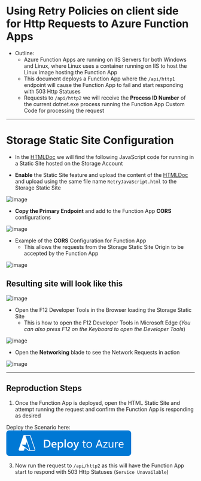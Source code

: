 # Using Retry Policies on client side for Http Requests to Azure Function Apps

- Outline:
  - Azure Function Apps are running on IIS Servers for both Windows and Linux, where Linux uses a container running on IIS to host the Linux image hosting the Function App
  - This document deploys a Function App where the `/api/http1` endpoint will cause the Function App to fail and start responding with 503 Http Statuses
  - Requests to `/api/http2` we will receive the **Process ID Number** of the current dotnet.exe process running the Function App Custom Code for processing the request


---

# Storage Static Site Configuration

- In the [HTMLDoc](https://github.com/macavall/L300-RetryFunctionScenario/tree/master/HtmlDoc) we will find the following JavaScript code for running in a Static Site hosted on the Storage Account

- **Enable** the Static Site feature and upload the content of the [HTMLDoc](https://github.com/macavall/L300-RetryFunctionScenario/tree/master/HtmlDoc) and upload using the same file name `RetryJavaScript.html` to the Storage Static Site

![image](https://github.com/macavall/L300-RetryFunctionScenario/assets/43223084/3ff85191-894c-4766-b74f-6557d7fc50d9)

- **Copy the Primary Endpoint** and add to the Function App **CORS** configurations

![image](https://github.com/macavall/L300-RetryFunctionScenario/assets/43223084/a6a8f8f0-e58d-484e-8bb7-15278bf8c46a)

- Example of the **CORS** Configuration for Function App
  - This allows the requests from the Storage Static Site Origin to be accepted by the Function App

![image](https://github.com/macavall/L300-RetryFunctionScenario/assets/43223084/571f85a6-478d-4d23-bfe0-6fbccbc40e4d)

## Resulting site will look like this

![image](https://github.com/macavall/L300-RetryFunctionScenario/assets/43223084/de79291e-7eb0-429e-9697-6da4fd36ed32)

- Open the F12 Developer Tools in the Browser loading the Storage Static Site
  - This is how to open the F12 Developer Tools in Microsoft Edge (_You can also press F12 on the Keyboard to open the Developer Tools_)

![image](https://github.com/macavall/L300-RetryFunctionScenario/assets/43223084/21ae9b62-79f5-4c4e-a564-d0a55af4d314)

- Open the **Networking** blade to see the Network Requests in action

![image](https://github.com/macavall/L300-RetryFunctionScenario/assets/43223084/35318b0e-335e-42a7-88de-05f7b56ea671)

---

## Reproduction Steps

1. Once the Function App is deployed, open the HTML Static Site and attempt running the request and confirm the Function App is responding as desired

Deploy the Scenario here: [![Deploy To Azure](https://raw.githubusercontent.com/Azure/azure-quickstart-templates/master/1-CONTRIBUTION-GUIDE/images/deploytoazure.svg?sanitize=true)](https://portal.azure.com/#create/Microsoft.Template/uri/https%3A%2F%2Fgithub.com%2Fmacavall%2FL300-RetryFunctionScenario%2Fblob%2Fmaster%2Fazuredeploy.json)

3. Now run the request to `/api/http2` as this will have the Function App start to respond with 503 Http Statuses (`Service Unavailable`)
